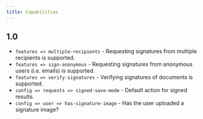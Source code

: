 ```yaml
---
title: Capabilities
---
```


## 1.0
* `features => multiple-recipients` - Requesting signatures from multiple recipients is supported.
* `features => sign-anonymous` - Requesting signatures from anonymous users (i.e. emails) is supported.
* `features => verify-signatures` - Verifying signatures of documents is supported.
* `config => requests => signed-save-mode` - Default action for signed results.
* `config => user => has-signature-image` - Has the user uploaded a signature image?
